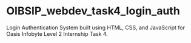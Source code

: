# OIBSIP_webdev_task4_login_auth
Login Authentication System built using HTML, CSS, and JavaScript for Oasis Infobyte Level 2 Internship Task 4.

